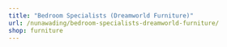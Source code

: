 ```yaml
---
title: "Bedroom Specialists (Dreamworld Furniture)"
url: /nunawading/bedroom-specialists-dreamworld-furniture/
shop: furniture
---
```

